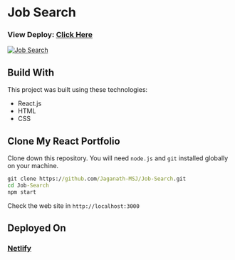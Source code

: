 # Job Search
### View Deploy: [Click Here](https://msj-job-search.netlify.app)

[![Job Search](./Job%Search.png)](https://msj-job-search.netlify.app)

## Build With
This project was built using these technologies:
  - React.js
  - HTML
  - CSS

## Clone My React Portfolio
Clone down this repository. 
You will need `node.js` and `git` installed globally on your machine.
```cmd
git clone https://github.com/Jaganath-MSJ/Job-Search.git
cd Job-Search
npm start
```
Check the web site in `http://localhost:3000`

## Deployed On
### [Netlify](https://www.netlify.com)
